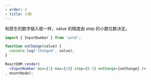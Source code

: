 ```yaml
---
- order: 3
- title: 小数
---
```


和原生的数字输入框一样，value 的精度由 step 的小数位数决定。

````jsx
import { InputNumber } from 'antd';

function onChange(value) {
  console.log('changed', value);
}

ReactDOM.render(
  <InputNumber min={1} max={10} step={0.1} onChange={onChange} />
, mountNode);
````
